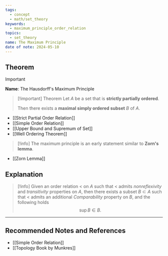 ```yaml
---
tags:
  - concept
  - math/set_theory
keywords:
  - maximum_principle_order_relation
topics:
  - set_theory
name: The Maximum Principle
date of note: 2024-05-10
---
```


## Theorem

>[!important]
>**Name**: The Hausdorff's Maximum Principle

>[!important] Theorem
>Let $A$ be a set that is **strictly partially ordered**. 
>
>Then there exists a **maximal simply ordered subset** $B$ of $A$.

- [[Strict Partial Order Relation]]
- [[Simple Order Relation]]
- [[Upper Bound and Supremum of Set]]
- [[Well Ordering Theorem]]

>[!info]
>The maximum principle is an early statement similar to **Zorn's lemma**.

- [[Zorn Lemma]]

## Explanation

>[!info]
>Given an order relation $<$ on $A$ such that $<$ admits *nonreflexivity* and *transitivity* properties on $A$, then there exists a subset $B\subset A$ such that  $<$ admits an additional *Comparability* property on $B$, and the following holds  $$\sup B \in B.$$


 



-----------
##  Recommended Notes and References

- [[Simple Order Relation]]
- [[Topology Book by Munkres]]